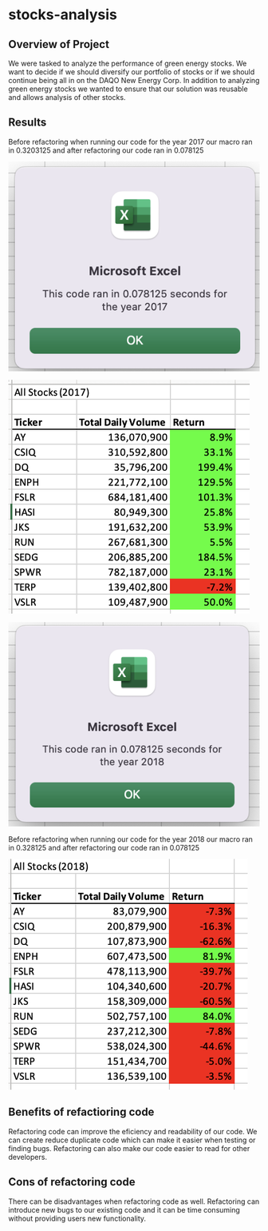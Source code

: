 # stocks-analysis

## Overview of Project

We were tasked to analyze the performance of green energy stocks.  We want to decide if we should diversify our portfolio of stocks or if we should continue being all in on the DAQO New Energy Corp. In addition to analyzing green energy stocks we wanted to ensure that our solution was reusable and allows analysis of other stocks.

## Results

Before refactoring when running our code for the year 2017 our macro ran in 0.3203125 and after refactoring our code ran in 0.078125

![2017 Macro Performance](/Resources/VBA_Challenge_2017.png)

![2017 Stock Analysis](/Resources/2017_Stock_Analysis.png)

![2018 Macro Performance](/Resources/VBA_Challenge_2018.png)
 
Before refactoring when running our code for the year 2018 our macro ran in 0.328125 and after refactoring our code ran in 0.078125

![2018 Stock Analysis](/Resources/2018_Stock_Analysis.png)

## Benefits of refactioring code
Refactoring code can improve the eficiency and readability of our code.  We can create reduce duplicate code which can make it easier when testing or finding bugs.  Refactoring can also make our code easier to read for other developers.
## Cons of refactoring code
There can be disadvantages when refactoring code as well.  Refactoring can introduce new bugs to our existing code and it can be time consuming without providing users new functionality.
